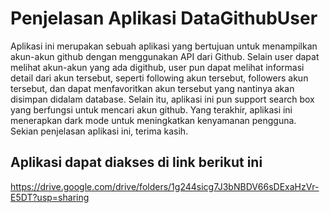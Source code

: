 # Penjelasan Aplikasi DataGithubUser

Aplikasi ini merupakan sebuah aplikasi yang bertujuan untuk menampilkan akun-akun github dengan menggunakan API dari Github. Selain user dapat melihat akun-akun yang ada digithub, user pun dapat melihat informasi detail dari akun tersebut, seperti following akun tersebut, followers akun tersebut, dan dapat menfavoritkan akun tersebut yang nantinya akan disimpan didalam database. Selain itu, aplikasi ini pun support search box yang berfungsi untuk mencari akun github. Yang terakhir, aplikasi ini menerapkan dark mode untuk meningkatkan kenyamanan pengguna. Sekian penjelasan aplikasi ini, terima kasih.

## **Aplikasi dapat diakses di link berikut ini**
https://drive.google.com/drive/folders/1g244sicg7J3bNBDV66sDExaHzVr-E5DT?usp=sharing
